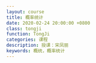 ```yaml
---
layout: course
title: 概率统计
date: 2020-02-24 20:00:00 +0800
class: tongji
function: TongJi
categories: 课程
description: 授课：宋凤丽
keywords: 概统，概率统计
---
```


